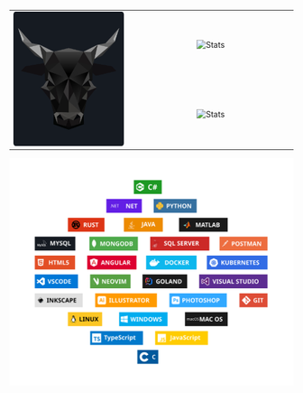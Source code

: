 <table border="0" align="center">
    <tr style="margin:0px">
        <td align="center" width="324" rowspan="3" border="0">
            <img src="./assets/ox.png" alt="Illustration" width="324" />
        </td>
        <td align="center" width="440" border="0">
            <img src="https://github-readme-stats.vercel.app/api?&include_all_commits=true&count_private=true&username=sinkyl&show_icons=true&hide_border=true&bg_color=161b22&icon_color=8b949e&text_color=f0f6fc&title_color=8b949e" alt="Stats" width="440" />
        </td>
    </tr>
    <tr></tr>
    <tr>
        <td align="center" width="440" border="0">
            <img src="https://github-readme-stats.vercel.app/api/top-langs/?count_private=true&username=sinkyl&show_icons=true&hide_border=true&bg_color=161b22&icon_color=8b949e&text_color=f0f6fc&title_color=8b949e&layout=compact&card_width=440&langs_count=10" alt="Stats" width="440" />
        </td>
    </tr>
</table>


<img src="./assets/skillsStack.svg" />